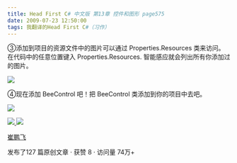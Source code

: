 ```yaml
---
title: Head First C# 中文版 第13章 控件和图形 page575
date: 2009-07-23 12:50:00
tags: 我翻译的Head First C#（习作）
---
```

③添加到项目的资源文件中的图片可以通过  Properties.Resources  类来访问。在代码中的任意位置键入
Properties.Resources.  智能感应就会列出所有你添加过的图片。

  

![](https://p-blog.csdn.net/images/p_blog_csdn_net/cuipengfei1/EntryImages/20090723/2009-07-23_12-37-01.jpg)

④现在添加  BeeControl  吧！把  BeeControl  类添加到你的项目中去吧。

  

![](https://p-blog.csdn.net/images/p_blog_csdn_net/cuipengfei1/EntryImages/20090723/2009-07-23_12-41-33.jpg)



[ ![](https://profile.csdnimg.cn/5/2/5/3_cuipengfei1)
![](https://g.csdnimg.cn/static/user-reg-year/1x/11.png)
](https://blog.csdn.net/cuipengfei1)

[ 崔鹏飞 ](https://blog.csdn.net/cuipengfei1)

发布了127 篇原创文章  ·  获赞 8  ·  访问量 74万+

